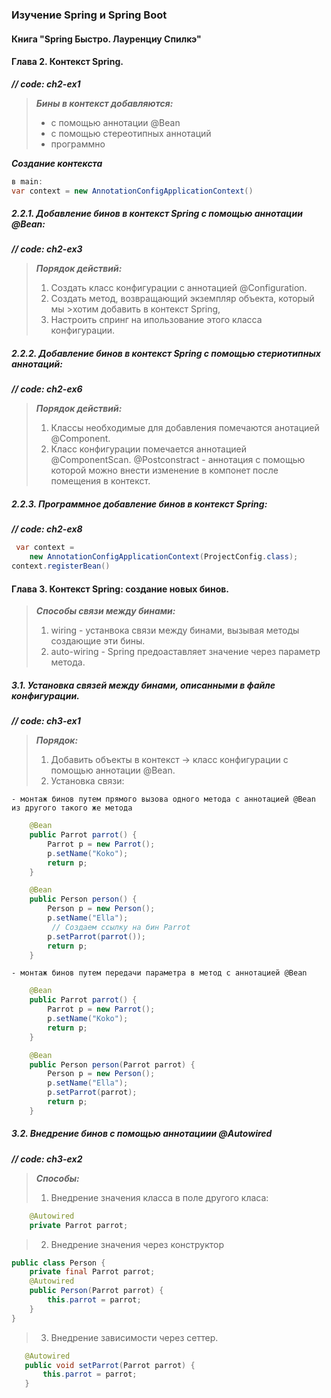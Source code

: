 ### Изучение Spring и Spring Boot
#### Книга "Spring Быстро. Лауренциу Спилкэ"  


#### Глава 2. Контекст Spring.
_____// code: ch2-ex1_____
>***Бины в контекст добавляются:***
> - с помощью аннотации @Bean
> - с помощью стереотипных аннотаций
> - программно

***Создание контекста***

```java
в main:
var context = new AnnotationConfigApplicationContext()
```

##### 2.2.1. Добавление бинов в контекст Spring с помощью аннотации @Bean:
___// code: ch2-ex3___
>***Порядок действий:***
>1. Создать класс конфигурации с аннотацией @Configuration.
>2. Создать метод, возвращающий экземпляр объекта, который мы >хотим добавить в контекст Spring,
>3. Настроить спринг на ипользование этого класса конфигурации.

 ##### 2.2.2. Добавление бинов в контекст Spring с помощью стериотипных аннотаций:
___// code: ch2-ex6___
>***Порядок действий:***
>1. Классы необходимые для добавления помечаются анотацией @Component.
>2. Класс конфигурации помечается аннотацией @ComponentScan.
>@Postconstract - аннотация с помощью которой можно внести изменение в компонет после помещения в контекст.

##### 2.2.3. Программное добавление бинов в контекст Spring:
___// code: ch2-ex8___

```java
 var context =
    new AnnotationConfigApplicationContext(ProjectConfig.class);     
context.registerBean()
```

#### Глава 3. Контекст Spring: создание новых бинов.
>***Способы связи между бинами:***
>1. wiring - устанвока связи между бинами, вызывая методы создающие эти бины.
>2. auto-wiring - Spring предоаставляет значение через параметр метода.

##### 3.1. Установка связей между бинами, описанными в файле конфигурации.
___// code: ch3-ex1___

>***Порядок:***
>1. Добавить объекты в контекст -> класс конфигурации с помощью аннотации @Bean.
>2. Установка связи:

    - монтаж бинов путем прямого вызова одного метода с аннотацией @Bean из другого такого же метода

```java
    @Bean
    public Parrot parrot() {
        Parrot p = new Parrot();
        p.setName("Koko");
        return p;
    }

    @Bean
    public Person person() {
        Person p = new Person();
        p.setName("Ella");
         // Создаем ссылку на бин Parrot
        p.setParrot(parrot());
        return p;
    }
```

    - монтаж бинов путем передачи параметра в метод с аннотацией @Bean

```java
    @Bean
    public Parrot parrot() {
        Parrot p = new Parrot();
        p.setName("Koko");
        return p;
    }

    @Bean
    public Person person(Parrot parrot) {
        Person p = new Person();
        p.setName("Ella");         
        p.setParrot(parrot);
        return p;
    }
```


##### 3.2. Внедрение бинов с помощью аннотациии @Autowired  
___// code: ch3-ex2___

>***Способы:***
>1. Внедрение значения класса в поле другого класа:
```java
    @Autowired
    private Parrot parrot;
```

>2. Внедрение значения через конструктор
```java
public class Person {
    private final Parrot parrot;
    @Autowired
    public Person(Parrot parrot) {
        this.parrot = parrot;
    }
}
```
>3. Внедрение зависимости через сеттер.
```java
   @Autowired
   public void setParrot(Parrot parrot) {
       this.parrot = parrot;
   }
```

